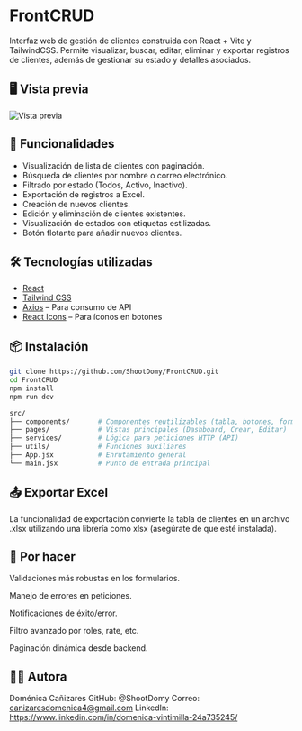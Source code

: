 # FrontCRUD

Interfaz web de gestión de clientes construida con React + Vite y TailwindCSS. Permite visualizar, buscar, editar, eliminar y exportar registros de clientes, además de gestionar su estado y detalles asociados.

## 🖥️ Vista previa

![Vista previa](./path-to-image.png) <!-- Reemplaza con el path correcto si subes la imagen al repo -->

## 🚀 Funcionalidades

- Visualización de lista de clientes con paginación.
- Búsqueda de clientes por nombre o correo electrónico.
- Filtrado por estado (Todos, Activo, Inactivo).
- Exportación de registros a Excel.
- Creación de nuevos clientes.
- Edición y eliminación de clientes existentes.
- Visualización de estados con etiquetas estilizadas.
- Botón flotante para añadir nuevos clientes.

## 🛠️ Tecnologías utilizadas

- [React](https://reactjs.org/)
- [Tailwind CSS](https://tailwindcss.com/)
- [Axios](https://axios-http.com/) – Para consumo de API
- [React Icons](https://react-icons.github.io/react-icons/) – Para íconos en botones

## 📦 Instalación

```bash
git clone https://github.com/ShootDomy/FrontCRUD.git
cd FrontCRUD
npm install
npm run dev
```

```graphql
src/
├── components/       # Componentes reutilizables (tabla, botones, formularios)
├── pages/            # Vistas principales (Dashboard, Crear, Editar)
├── services/         # Lógica para peticiones HTTP (API)
├── utils/            # Funciones auxiliares
├── App.jsx           # Enrutamiento general
└── main.jsx          # Punto de entrada principal
```

## 📤 Exportar Excel
La funcionalidad de exportación convierte la tabla de clientes en un archivo .xlsx utilizando una librería como xlsx (asegúrate de que esté instalada).

## 🧪 Por hacer
Validaciones más robustas en los formularios.

Manejo de errores en peticiones.

Notificaciones de éxito/error.

Filtro avanzado por roles, rate, etc.

Paginación dinámica desde backend.

## 👩‍💻 Autora
Doménica Cañizares
GitHub: @ShootDomy
Correo: canizaresdomenica4@gmail.com
LinkedIn: https://www.linkedin.com/in/domenica-vintimilla-24a735245/



<!-- # React + Vite

This template provides a minimal setup to get React working in Vite with HMR and some ESLint rules.

Currently, two official plugins are available:

- [@vitejs/plugin-react](https://github.com/vitejs/vite-plugin-react/blob/main/packages/plugin-react) uses [Babel](https://babeljs.io/) for Fast Refresh
- [@vitejs/plugin-react-swc](https://github.com/vitejs/vite-plugin-react/blob/main/packages/plugin-react-swc) uses [SWC](https://swc.rs/) for Fast Refresh

## Expanding the ESLint configuration

If you are developing a production application, we recommend using TypeScript with type-aware lint rules enabled. Check out the [TS template](https://github.com/vitejs/vite/tree/main/packages/create-vite/template-react-ts) for information on how to integrate TypeScript and [`typescript-eslint`](https://typescript-eslint.io) in your project. -->
